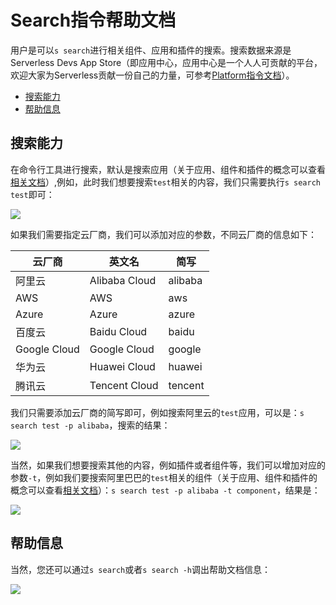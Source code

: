 # Search指令帮助文档

用户是可以`s search`进行相关组件、应用和插件的搜索。搜索数据来源是Serverless Devs App Store（即应用中心，应用中心是一个人人可贡献的平台，欢迎大家为Serverless贡献一份自己的力量，可参考[Platform指令文档](Platform指令.md)）。

- [搜索能力](#搜索能力)
- [帮助信息](#帮助信息)

## 搜索能力

在命令行工具进行搜索，默认是搜索应用（关于应用、组件和插件的概念可以查看[相关文档](../../Serverless-Devs/Package相关/Package概念区分.md)）,例如，此时我们想要搜索`test`相关的内容，我们只需要执行`s search test`即可：

![](https://images.serverlessfans.com/s-tool/zh/s-search-test.jpg)

如果我们需要指定云厂商，我们可以添加对应的参数，不同云厂商的信息如下：

|  云厂商   | 英文名  | 简写  |
|  ----  | ----  |  ----  |
| 阿里云  | Alibaba Cloud |  alibaba |
| AWS  | AWS |  aws |
| Azure  | Azure |  azure |
| 百度云  | Baidu Cloud |  baidu |
| Google Cloud  | Google Cloud |  google |
| 华为云  | Huawei Cloud |  huawei |
| 腾讯云  | Tencent Cloud |  tencent |

我们只需要添加云厂商的简写即可，例如搜索阿里云的`test`应用，可以是：`s search test -p alibaba`，搜索的结果：

![](https://images.serverlessfans.com/s-tool/zh/s-search-test-alibaba.jpg)

当然，如果我们想要搜索其他的内容，例如插件或者组件等，我们可以增加对应的参数`-t`，例如我们要搜索阿里巴巴的`test`相关的组件（关于应用、组件和插件的概念可以查看[相关文档](../../Serverless-Devs/Package相关/Package概念区分.md)）：`s search test -p alibaba -t component`，结果是：

![](https://images.serverlessfans.com/s-tool/zh/s-search-test-alibaba-component.jpg)

## 帮助信息

当然，您还可以通过`s search`或者`s search -h`调出帮助文档信息：

![](https://images.serverlessfans.com/s-tool/zh/s-search-help.jpg)
